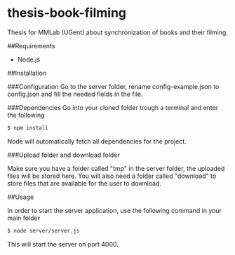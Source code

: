thesis-book-filming
===================

Thesis for MMLab (UGent) about synchronization of books and their filming.

##Requirements

- Node.js

##Installation

###Configuration
Go to the server folder, rename config-example.json to config.json and fill the needed fields in the file.

###Dependencies
Go into your cloned folder trough a terminal and enter the following

``` bash
$ npm install
```

Node will automatically fetch all dependencies for the project.

###Upload folder and download folder

Make sure you have a folder called "tmp" in the server folder, the uploaded files will be stored here.
You will also need a folder called "download" to store files that are available for the user to download.

##Usage

In order to start the server application, use the following command in your main folder

``` bash
$ node server/server.js
```

This will start the server on port 4000.